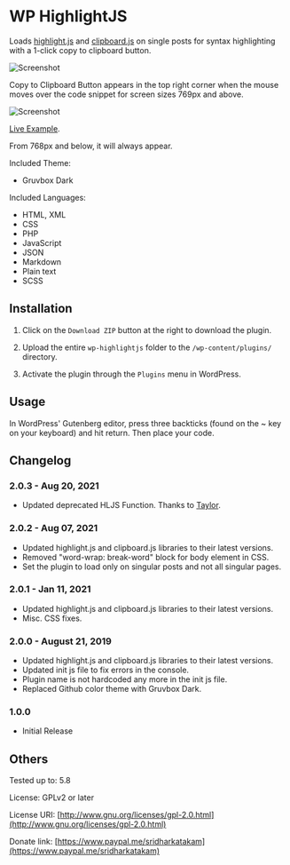 # WP HighlightJS #

Loads [highlight.js](https://highlightjs.org/) and [clipboard.js](https://clipboardjs.com/) on single posts for syntax highlighting with a 1-click copy to clipboard button.

![Screenshot](https://d.pr/i/abb4xb+ "Screenshot")

Copy to Clipboard Button appears in the top right corner when the mouse moves over the code snippet for screen sizes 769px and above.

![Screenshot](https://d.pr/i/u6MPQm+ "Screenshot")

[Live Example](https://wpdevdesign.com/how-to-add-cpt-entries-in-author-archives/).

From 768px and below, it will always appear.

Included Theme:

* Gruvbox Dark

Included Languages:

* HTML, XML
* CSS
* PHP
* JavaScript
* JSON
* Markdown
* Plain text
* SCSS

## Installation ##

1) Click on the `Download ZIP` button at the right to download the plugin.

2) Upload the entire `wp-highlightjs` folder to the `/wp-content/plugins/` directory.

3) Activate the plugin through the `Plugins` menu in WordPress.

## Usage ##

In WordPress' Gutenberg editor, press three backticks (found on the ~ key on your keyboard) and hit return. Then place your code.

## Changelog ##

### 2.0.3 - Aug 20, 2021 ###
* Updated deprecated HLJS Function. Thanks to [Taylor](https://github.com/srikat/WP-HighlightJS/issues/3).

### 2.0.2 - Aug 07, 2021 ###
* Updated highlight.js and clipboard.js libraries to their latest versions.
* Removed "word-wrap: break-word" block for body element in CSS.
* Set the plugin to load only on singular posts and not all singular pages.

### 2.0.1 - Jan 11, 2021 ###
* Updated highlight.js and clipboard.js libraries to their latest versions.
* Misc. CSS fixes.

### 2.0.0 - August 21, 2019 ###
* Updated highlight.js and clipboard.js libraries to their latest versions.
* Updated init js file to fix errors in the console.
* Plugin name is not hardcoded any more in the init js file.
* Replaced Github color theme with Gruvbox Dark.

### 1.0.0 ###
* Initial Release

## Others ##

Tested up to: 5.8

License: GPLv2 or later

License URI: [http://www.gnu.org/licenses/gpl-2.0.html](http://www.gnu.org/licenses/gpl-2.0.html)

Donate link: [https://www.paypal.me/sridharkatakam](https://www.paypal.me/sridharkatakam)